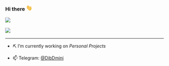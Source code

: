### Hi there <img src="https://github.com/MahbodHastam/MahbodHastam/blob/main/hi.gif" width="20px" />

[![](https://github-readme-stats.vercel.app/api?username=mahbodhastam&show_icons=true&theme=ayu-mirage)](https://github.com/MahbodHastam/)

[![](https://github-readme-stats.vercel.app/api/top-langs/?username=mahbodhastam&theme=ayu-mirage&layout=compact)](https://github.com/MahbodHastam/)

<hr>

- ⛏️ I’m currently working on _Personal Projects_

- 📫 Telegram: [@DibDmini](https://t.me/DibDmini) 

<!-- <details>   
 <summary>⚡️ My GitHub Stats</summary>
  <br>
  <a href="https://github.com/MahbodHastam/">
    <img align="center" src="https://github-readme-stats.vercel.app/api?username=mahbodhastam&show_icons=true&theme=ayu-mirage&hide=issues" />
  </a>
  <br><br>
  <a href="https://github.com/MahbodHastam/">
    <img align="center" src="https://github-readme-stats.vercel.app/api/top-langs/?username=mahbodhastam&theme=ayu-mirage&layout=compact" />
  </a>
</details> -->

<!--
- 🌱 I’m currently learning ...
- 👯 I’m looking to collaborate on ...
- 🤔 I’m looking for help with ...
- 💬 Ask me about ...
- 😄 Pronouns: ...
- ⚡ Fun fact: ...
-->
